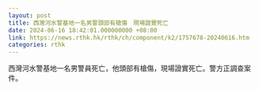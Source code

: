 ```yaml
---
layout: post
title: 西灣河水警基地一名男警頭部有槍傷　現場證實死亡
date: 2024-06-16 18:42:01.000000000 +08:00
link: https://news.rthk.hk/rthk/ch/component/k2/1757678-20240616.htm
categories: rthk
---
```


西灣河水警基地一名男警員死亡，他頭部有槍傷，現場證實死亡。警方正調查案件。
